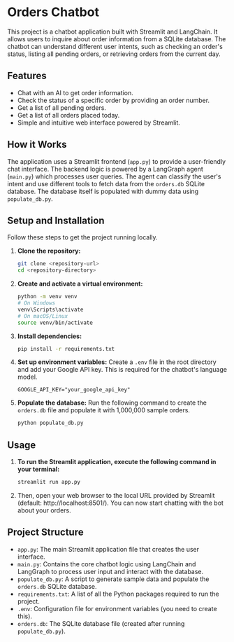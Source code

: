 # Orders Chatbot

This project is a chatbot application built with Streamlit and LangChain. It allows users to inquire about order information from a SQLite database. The chatbot can understand different user intents, such as checking an order's status, listing all pending orders, or retrieving orders from the current day.

## Features

- Chat with an AI to get order information.
- Check the status of a specific order by providing an order number.
- Get a list of all pending orders.
- Get a list of all orders placed today.
- Simple and intuitive web interface powered by Streamlit.

## How it Works

The application uses a Streamlit frontend (`app.py`) to provide a user-friendly chat interface. The backend logic is powered by a LangGraph agent (`main.py`) which processes user queries. The agent can classify the user's intent and use different tools to fetch data from the `orders.db` SQLite database. The database itself is populated with dummy data using `populate_db.py`.

## Setup and Installation

Follow these steps to get the project running locally.

1.  **Clone the repository:**
    ```bash
    git clone <repository-url>
    cd <repository-directory>
    ```

2.  **Create and activate a virtual environment:**
    ```bash
    python -m venv venv
    # On Windows
    venv\Scripts\activate
    # On macOS/Linux
    source venv/bin/activate
    ```

3.  **Install dependencies:**
    ```bash
    pip install -r requirements.txt
    ```

4.  **Set up environment variables:**
    Create a `.env` file in the root directory and add your Google API key. This is required for the chatbot's language model.
    ```
    GOOGLE_API_KEY="your_google_api_key"
    ```

5.  **Populate the database:**
    Run the following command to create the `orders.db` file and populate it with 1,000,000 sample orders.
    ```bash
    python populate_db.py
    ```

## Usage


1. **To run the Streamlit application, execute the following command in your terminal:**
    ```bash
   streamlit run app.py
    ```

2. Then, open your web browser to the local URL provided by Streamlit (default: http://localhost:8501/). You can now start chatting with the bot about your orders.

## Project Structure

-   `app.py`: The main Streamlit application file that creates the user interface.
-   `main.py`: Contains the core chatbot logic using LangChain and LangGraph to process user input and interact with the database.
-   `populate_db.py`: A script to generate sample data and populate the `orders.db` SQLite database.
-   `requirements.txt`: A list of all the Python packages required to run the project.
-   `.env`: Configuration file for environment variables (you need to create this).
-   `orders.db`: The SQLite database file (created after running `populate_db.py`).
